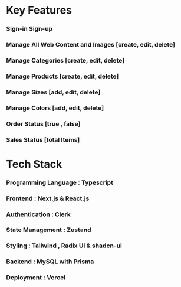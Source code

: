 # Key Features


### Sign-in Sign-up
### Manage All Web Content and Images [create, edit, delete]
### Manage Categories [create, edit, delete]
### Manage Products [create, edit, delete]
### Manage Sizes [add, edit, delete]
### Manage Colors [add, edit, delete]
### Order Status [true , false]
### Sales Status [total Items]



# Tech Stack


### Programming Language : Typescript
### Frontend : Next.js & React.js
### Authentication : Clerk
### State Management : Zustand
### Styling : Tailwind , Radix UI & shadcn-ui
### Backend : MySQL with Prisma
### Deployment : Vercel
